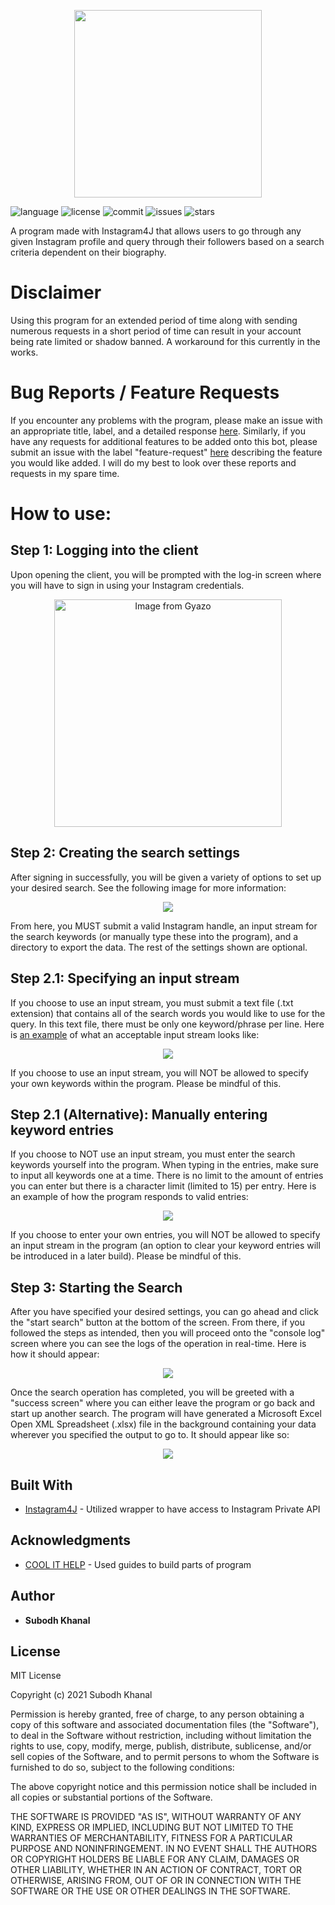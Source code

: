 <p align="center">
  <img width="300px" src="https://github.com/skhanal5/biosearcher/assets/74752121/6467cad9-dfe3-4f86-b6c9-a70b708efdd9">
</p>

![language](https://img.shields.io/github/languages/top/skhanal5/biosearcher)
![license](https://img.shields.io/github/license/skhanal5/biosearcher)
![commit](https://img.shields.io/github/last-commit/skhanal5/biosearcher)
![issues](https://img.shields.io/github/issues/skhanal5/biosearcher)
![stars](https://img.shields.io/github/stars/skhanal5/biosearcher?style=social)

A program made with Instagram4J that allows users to go through any given Instagram profile and query through their
followers based on a search criteria dependent on their biography. 

# Disclaimer

Using this program for an extended period of time along with sending numerous requests in a short period of time can result in your account being rate limited or shadow banned. A workaround for this currently in the works.

# Bug Reports / Feature Requests

If you encounter any problems with the program, please make an issue with an appropriate title, label, and a detailed response [here](https://github.com/skhanal5/BioScraper/issues). Similarly, if you have any requests for additional features to be added onto this bot, please submit an issue with the label "feature-request" [here](https://github.com/skhanal5/BioScraper/issues) describing the feature you would like added. I will do my best to look over these reports and requests in my spare time.

# How to use:

## Step 1: Logging into the client

Upon opening the client, you will be prompted with the log-in screen where you will have to sign in using your Instagram credentials.

<p align="center">
<a href="https://gyazo.com/2736a011ffa4accc6922a2c242e1dee3"><img src="https://i.gyazo.com/2736a011ffa4accc6922a2c242e1dee3.gif" alt="Image from Gyazo" width="364"/></a>
</p>

## Step 2: Creating the search settings

After signing in successfully, you will be given a variety of options to set up your desired search. See the following image for more information:

<p align="center">
  <img src="https://user-images.githubusercontent.com/74752121/122689167-b4c28280-d1ee-11eb-9d86-63fdac3c40fb.png" />
</p>

From here, you MUST submit a valid Instagram handle, an input stream for the search keywords (or manually type these into the program), and a directory to export the data. The rest of the settings shown are optional. 

## Step 2.1: Specifying an input stream

If you choose to use an input stream, you must submit a text file (.txt extension) that contains all of the search words you would like to use for the query. In this text file, there must be only one keyword/phrase per line. Here is [an example](https://github.com/skhanal5/biosearcher/files/6683129/sample.txt) of what an acceptable input stream looks like:

<p align="center">
  <img src="https://user-images.githubusercontent.com/74752121/122689469-abd2b080-d1f0-11eb-971d-0a9189ba8d88.PNG" />
</p>

If you choose to use an input stream, you will NOT be allowed to specify your own keywords within the program. Please be mindful of this.

## Step 2.1 (Alternative): Manually entering keyword entries

If you choose to NOT use an input stream, you must enter the search keywords yourself into the program. When typing in the entries, make sure to input all keywords one at a time. There is no limit to the amount of entries you can enter but there is a character limit (limited to 15) per entry. Here is an example of how the program responds to valid entries:

<p align="center">
  <img src="https://i.gyazo.com/cbb2f2795f1b56cdd0bc101b093978aa.gif" />
</p>

If you choose to enter your own entries, you will NOT be allowed to specify an input stream in the program (an option to clear your keyword entries will be introduced in a later build). Please be mindful of this.

## Step 3: Starting the Search

After you have specified your desired settings, you can go ahead and click the "start search" button at the bottom of the screen. From there, if you followed the steps as intended, then you will proceed onto the "console log" screen where you can see the logs of the operation in real-time. Here is how it should appear:

<p align="center">
  <img src="https://i.gyazo.com/1f4f7f010adb7dfd98e7d83e01060085.gif" />
</p>

Once the search operation has completed, you will be greeted with a "success screen" where you can either leave the program or go back and start up another search. The program will have generated a Microsoft Excel Open XML Spreadsheet (.xlsx) file in the background containing your data wherever you specified the output to go to. It should appear like so:

<p align="center">
  <img src="https://user-images.githubusercontent.com/74752121/122689682-965e8600-d1f2-11eb-93dc-8e9fa5085c9c.png" />
</p>

## Built With
  * [Instagram4J](https://github.com/instagram4j/instagram4j) - Utilized wrapper to have access to Instagram Private API

## Acknowledgments

  * [COOL IT HELP](https://www.coolithelp.com/2020/06/javafx-redirect-console-output-to.html) - Used guides to build parts of program

## Author
* **Subodh Khanal**

## License

MIT License

Copyright (c) 2021 Subodh Khanal

Permission is hereby granted, free of charge, to any person obtaining a copy
of this software and associated documentation files (the "Software"), to deal
in the Software without restriction, including without limitation the rights
to use, copy, modify, merge, publish, distribute, sublicense, and/or sell
copies of the Software, and to permit persons to whom the Software is
furnished to do so, subject to the following conditions:

The above copyright notice and this permission notice shall be included in all
copies or substantial portions of the Software.

THE SOFTWARE IS PROVIDED "AS IS", WITHOUT WARRANTY OF ANY KIND, EXPRESS OR
IMPLIED, INCLUDING BUT NOT LIMITED TO THE WARRANTIES OF MERCHANTABILITY,
FITNESS FOR A PARTICULAR PURPOSE AND NONINFRINGEMENT. IN NO EVENT SHALL THE
AUTHORS OR COPYRIGHT HOLDERS BE LIABLE FOR ANY CLAIM, DAMAGES OR OTHER
LIABILITY, WHETHER IN AN ACTION OF CONTRACT, TORT OR OTHERWISE, ARISING FROM,
OUT OF OR IN CONNECTION WITH THE SOFTWARE OR THE USE OR OTHER DEALINGS IN THE
SOFTWARE.
